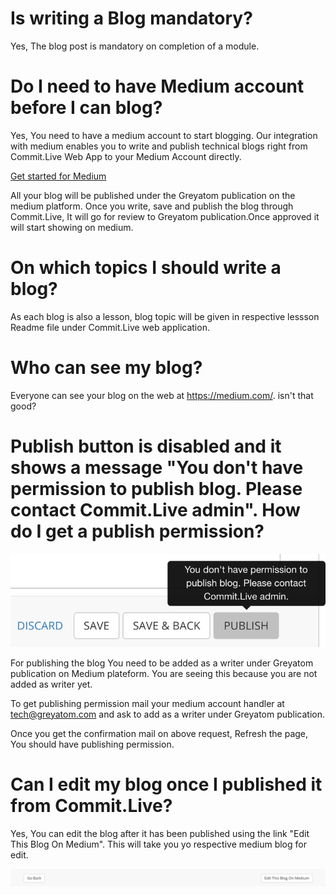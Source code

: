 # Is writing a Blog mandatory?

Yes, The blog post is mandatory on completion of a module.

# Do I need to have Medium account before I can blog?

Yes, You need to have a medium account to start blogging. Our integration with medium enables you to write and publish technical blogs right from Commit.Live Web App to your Medium Account directly.

[Get started for Medium](https://help.medium.com/hc/en-us/categories/203573748-Welcome)

All your blog will be published under the Greyatom publication on the medium platform. Once you write, save and publish the blog through Commit.Live, It will go for review to Greyatom publication.Once approved it will start showing on medium.

# On which topics I should write a blog?

As each blog is also a lesson, blog topic will be given in respective lessson Readme file under Commit.Live web application.

# Who can see my blog?
Everyone can see your blog on the web at https://medium.com/. isn't that good?

# Publish button is disabled and it shows a message "You don't have permission to publish blog. Please contact Commit.Live admin". How do I get a publish permission?

![web-piblish-permission](https://raw.githubusercontent.com/commit-live-students/help-center/master/img/web-piblish-permission.png)

For publishing the blog You need to be added as a writer under Greyatom publication on Medium plateform. You are seeing this because you are not added as writer yet. 

To get publishing permission mail your medium account handler at tech@greyatom.com and ask to add as a writer under Greyatom publication.

Once you get the confirmation mail on above request, Refresh the page, You should have publishing permission.

# Can I edit my blog once I published it from Commit.Live?

Yes, You can edit the blog after it has been published using the link "Edit This Blog On Medium". This will take you yo respective medium blog for edit.

![web-edit-blog](https://raw.githubusercontent.com/commit-live-students/help-center/master/img/web-edit-blog.png)


